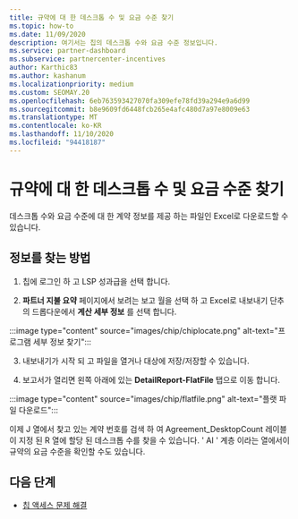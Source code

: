```yaml
---
title: 규약에 대 한 데스크톱 수 및 요금 수준 찾기
ms.topic: how-to
ms.date: 11/09/2020
description: 여기서는 칩의 데스크톱 수와 요금 수준 정보입니다.
ms.service: partner-dashboard
ms.subservice: partnercenter-incentives
author: Karthic83
ms.author: kashanum
ms.localizationpriority: medium
ms.custom: SEOMAY.20
ms.openlocfilehash: 6eb763593427070fa309efe78fd39a294e9a6d99
ms.sourcegitcommit: b8e9609fd6448fcb265e4afc480d7a97e8009e63
ms.translationtype: MT
ms.contentlocale: ko-KR
ms.lasthandoff: 11/10/2020
ms.locfileid: "94418187"
---
```

# <a name="locate-the-desktop-count-and-fee-level-for-an-agreement"></a>규약에 대 한 데스크톱 수 및 요금 수준 찾기

데스크톱 수와 요금 수준에 대 한 계약 정보를 제공 하는 파일인 Excel로 다운로드할 수 있습니다.

## <a name="how-to-locate-the-information"></a>정보를 찾는 방법

1. 칩에 로그인 하 고 LSP 성과급을 선택 합니다.

2. **파트너 지불 요약** 페이지에서 보려는 보고 월을 선택 하 고 Excel로 내보내기 단추의 드롭다운에서 **계산 세부 정보** 를 선택 합니다.

:::image type="content" source="images/chip/chiplocate.png" alt-text="프로그램 세부 정보 찾기":::

3. 내보내기가 시작 되 고 파일을 열거나 대상에 저장/저장할 수 있습니다.

4. 보고서가 열리면 왼쪽 아래에 있는 **DetailReport-FlatFile** 탭으로 이동 합니다.

:::image type="content" source="images/chip/flatfile.png" alt-text="플랫 파일 다운로드":::

이제 J 열에서 찾고 있는 계약 번호를 검색 하 여 Agreement_DesktopCount 레이블이 지정 된 R 열에 할당 된 데스크톱 수를 찾을 수 있습니다. ' AI ' 계층 이라는 열에서이 규약의 요금 수준을 확인할 수도 있습니다.

## <a name="next-steps"></a>다음 단계

- [칩 액세스 문제 해결](chip-access-trouble.md)
